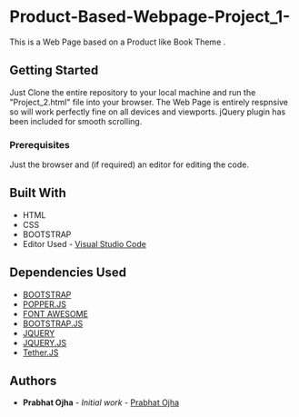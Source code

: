 # Product-Based-Webpage-Project_1-
This is a Web Page based on a Product like Book Theme .
## Getting Started 
Just Clone the entire repository to your local machine and run the "Project_2.html" file into your browser.
The Web Page is entirely respnsive so will work perfectly fine on all devices and viewports.
jQuery plugin has been included for smooth scrolling.
### Prerequisites 
Just the browser and (if required) an editor for editing the code.
## Built With
* HTML
* CSS
* BOOTSTRAP
* Editor Used - [Visual Studio Code](https://code.visualstudio.com/)
## Dependencies Used 
* [BOOTSTRAP](https://stackpath.bootstrapcdn.com/bootstrap/4.1.0/css/bootstrap.min.css)
* [POPPER.JS](https://cdnjs.cloudflare.com/ajax/libs/popper.js/1.14.0/umd/popper.min.js)
* [FONT AWESOME](https://cdnjs.cloudflare.com/ajax/libs/font-awesome/4.7.0/css/font-awesome.min.css)
* [BOOTSTRAP.JS](https://stackpath.bootstrapcdn.com/bootstrap/4.1.0/js/bootstrap.min.js)
* [JQUERY](https://code.jquery.com/jquery-3.3.1.slim.min.js)
* [JQUERY.JS](https://ajax.googleapis.com/ajax/libs/jquery/3.0.0/jquery.min.js)
* [Tether.JS](https://cdnjs.cloudflare.com/ajax/libs/tether/1.2.0/js/tether.min.js)
## Authors 
* **Prabhat Ojha** - *Initial work* - [Prabhat Ojha](https://github.com/Prabhat98)
